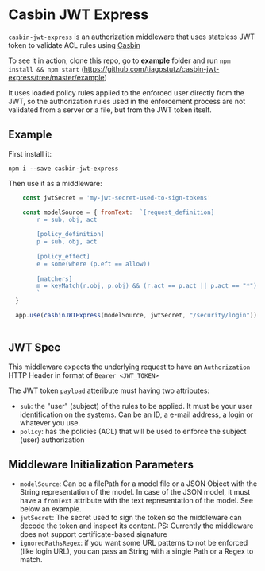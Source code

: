 # Casbin JWT Express

`casbin-jwt-express` is an authorization middleware that uses stateless JWT token to validate ACL rules using [Casbin](https://github.com/casbin/node-casbin)

To see it in action, clone this repo, go to **example** folder and run `npm install && npm start` (https://github.com/tiagostutz/casbin-jwt-express/tree/master/example)

It uses loaded policy rules applied to the enforced user directly from the JWT, so the authorization rules used in the enforcement process are not validated from a server or a file, but from the JWT token itself.

## Example

First install it:

`npm i --save casbin-jwt-express`

Then use it as a middleware:

```Javascript
    const jwtSecret = 'my-jwt-secret-used-to-sign-tokens'

    const modelSource = { fromText:  `[request_definition]
        r = sub, obj, act
        
        [policy_definition]
        p = sub, obj, act
        
        [policy_effect]
        e = some(where (p.eft == allow))
        
        [matchers]
        m = keyMatch(r.obj, p.obj) && (r.act == p.act || p.act == "*")
        `
  }

  app.use(casbinJWTExpress(modelSource, jwtSecret, "/security/login"))
  
```

## JWT Spec

This middleware expects the underlying request to have an `Authorization` HTTP Header in format of `Bearer <JWT_TOKEN>`

The JWT token `payload` atteribute must having two attributes:
- `sub`:  the "user" (subject) of the rules to be applied. It must be your user identification on the systems. Can be an ID, a e-mail address, a login or whatever you use.
- `policy`: has the policies (ACL) that will be used to enforce the subject (user) authorization

## Middleware Initialization Parameters

- `modelSource`: Can be a filePath for a model file or a JSON Object with the String representation of the model. In case of the JSON model, it must have a `fromText` attribute with the text representation of the model. See below an example.
- `jwtSecret`: The secret used to sign the token so the middleware can decode the token and inspect its content. PS: Currently the middleware does not support certificate-based signature
- `ignoredPathsRegex`: if you want some URL patterns to not be enforced (like login URL), you can pass an String with a single Path or a Regex to match.
